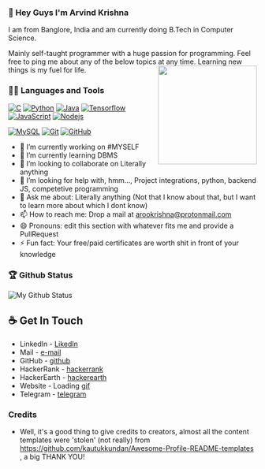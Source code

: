 ### 👋 Hey Guys I'm Arvind Krishna
I am from Banglore, India and am currently doing B.Tech in Computer Science.

Mainly self-taught programmer with a huge passion for programming. Feel free to ping me about any of the below topics at any time.
Learning new things is my fuel for life.
<img align='right' src='https://user-images.githubusercontent.com/5713670/87202985-820dcb80-c2b6-11ea-9f56-7ec461c497c3.gif' width='200"'>

### 👨‍💻 Languages and Tools
[![C](https://img.shields.io/badge/-A8B9CC?style=flat&logo=c&logoColor=white&link=https://github.com/ArvindAROO/ArvindAROO)](https://github.com/ArvindAROO/ArvindAROO) 
[![Python](https://img.shields.io/badge/-Python-black?style=flat&logo=python&link=https://github.com/ArvindAROO/ArvindAROO)](https://github.com/ArvindAROO/ArvindAROO)
[![Java](https://img.shields.io/badge/Java-orange?style=flat&logo=java&logoColor=white&link=https://github.com/ArvindAROO/ArvindAROO)](https://github.com/ArvindAROO/ArvindAROO) 
[![Tensorflow](https://img.shields.io/badge/-Tensorflow-gray?style=flat&logo=tensorflow&link=https://github.com/ArvindAROO/ArvindAROO)](https://github.com/ArvindAROO/ArvindAROO) 
[![JavaScript](https://img.shields.io/badge/-JavaScript-black?style=flat&logo=javascript&link=https://github.com/ArvindAROO/ArvindAROO)](https://github.com/ArvindAROO/ArvindAROO) 
[![Nodejs](https://img.shields.io/badge/-Nodejs-black?style=flat&logo=Node.js&link=https://github.com/ArvindAROO/ArvindAROO)](https://github.com/ArvindAROO/ArvindAROO) 

[![MySQL](https://img.shields.io/badge/-MySQL-black?style=flat&logo=mysql&link=https://github.com/hritik5102)](https://github.com/ArvindAROO/ArvindAROO)
[![Git](https://img.shields.io/badge/-Git-black?style=flat&logo=git&link=https://github.com/hritik5102)](https://github.com/ArvindAROO/ArvindAROO)
[![GitHub](https://img.shields.io/badge/-GitHub-181717?style=flat&logo=github&link=https://github.com/hritik5102)](https://github.com/ArvindAROO/ArvindAROO)


- 🔭 I’m currently working on #MYSELF
- 🌱 I’m currently learning DBMS
- 👯 I’m looking to collaborate on Literally anything
- 🤔 I’m looking for help with, hmm..., Project integrations, python, backend JS, competetive programming
- 💬 Ask me about: Literally anything (Not that I know about that, but I want to learn more about which I dont know)
- 📫 How to reach me: Drop a mail at arookrishna@protonmail.com
- 😄 Pronouns: edit this section with whatever fits me and provide a PullRequest
- ⚡ Fun fact: Your free/paid certificates are worth shit in front of your knowledge

### 🏆 Github Status
![My Github Status](https://github-readme-stats.vercel.app/api?username=ArvindAROO&show_icons=true&theme=radical&line_height=33)


## ☕ Get In Touch
- LinkedIn - [LikedIn](linkedin.com/in/aroo)
- Mail - [e-mail](arookrishna@protonmail.com)
- GitHub - [github](https://github.com/ArvindAROO/)
- HackerRank - [hackerrank](https://www.hackerrank.com/ArvindKrishna)
- HackerEarth - [hackerearth](https://www.hackerearth.com/@ArvindKrishna)
- Website - Loading [gif](https://media0.giphy.com/media/3oEjI6SIIHBdRxXI40/giphy.gif?cid=ecf05e47e43d8c3a13ab3917349748d0621f94a32b6b0e42&rid=giphy.gif)
- Telegram - [telegram](https://t.me/GuessYouKnow)


### Credits
- Well, it's a good thing to give credits to creators, almost all the content templates were 'stolen' (not really) from https://github.com/kautukkundan/Awesome-Profile-README-templates , a big THANK YOU!
